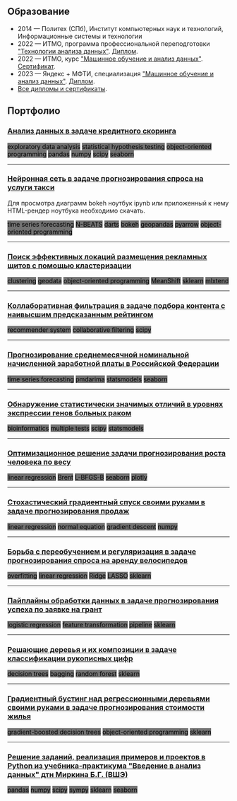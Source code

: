 ## Образование

* 2014 — Политех (СПб), Институт компьютерных наук и технологий, Информационные системы и технологии
* 2022 — ИТМО, программа профессиональной переподготовки ["Технологии анализа данных"](https://dc.itmo.ru/datantech). [Диплом](https://github.com/EvgenyMeredelin/portfolio/blob/main/%D0%94%D0%B8%D0%BF%D0%BB%D0%BE%D0%BC%D1%8B%20%D0%B8%20%D1%81%D0%B5%D1%80%D1%82%D0%B8%D1%84%D0%B8%D0%BA%D0%B0%D1%82%D1%8B/ITMO%20%D0%94%D0%B8%D0%BF%D0%BB%D0%BE%D0%BC%20%D0%A2%D0%B5%D1%85%D0%BD%D0%BE%D0%BB%D0%BE%D0%B3%D0%B8%D0%B8%20%D0%B0%D0%BD%D0%B0%D0%BB%D0%B8%D0%B7%D0%B0%20%D0%B4%D0%B0%D0%BD%D0%BD%D1%8B%D1%85.pdf).
* 2022 — ИТМО, курс ["Машинное обучение и анализ данных"](https://openedu.ru/course/ITMOUniversity/MLDATAN/). [Сертификат](https://de.ifmo.ru/certificates/25d482cb7a16497e.pdf).
* 2023 — Яндекс + МФТИ, специализация ["Машинное обучение и анализ данных"](https://datasciencecourse.ru/). [Диплом](https://github.com/EvgenyMeredelin/portfolio/blob/main/%D0%94%D0%B8%D0%BF%D0%BB%D0%BE%D0%BC%D1%8B%20%D0%B8%20%D1%81%D0%B5%D1%80%D1%82%D0%B8%D1%84%D0%B8%D0%BA%D0%B0%D1%82%D1%8B/Yandex%20%2B%20%D0%9C%D0%A4%D0%A2%D0%98%2C%20%D1%81%D0%BF%D0%B5%D1%86%D0%B8%D0%B0%D0%BB%D0%B8%D0%B7%D0%B0%D1%86%D0%B8%D1%8F%20%D0%9C%D0%B0%D1%88%D0%B8%D0%BD%D0%BD%D0%BE%D0%B5%20%D0%BE%D0%B1%D1%83%D1%87%D0%B5%D0%BD%D0%B8%D0%B5%20%D0%B8%20%D0%B0%D0%BD%D0%B0%D0%BB%D0%B8%D0%B7%20%D0%B4%D0%B0%D0%BD%D0%BD%D1%8B%D1%85%2C%20datasciencecourse.ru.pdf).
* [Все дипломы и сертификаты](https://github.com/EvgenyMeredelin/portfolio/tree/main/%D0%94%D0%B8%D0%BF%D0%BB%D0%BE%D0%BC%D1%8B%20%D0%B8%20%D1%81%D0%B5%D1%80%D1%82%D0%B8%D1%84%D0%B8%D0%BA%D0%B0%D1%82%D1%8B).

## Портфолио

### <a href="https://github.com/EvgenyMeredelin/portfolio-pet-projects/blob/main/%D0%90%D0%BD%D0%B0%D0%BB%D0%B8%D0%B7%20%D0%B4%D0%B0%D0%BD%D0%BD%D1%8B%D1%85%20%D0%B2%20%D0%B7%D0%B0%D0%B4%D0%B0%D1%87%D0%B5%20%D0%BA%D1%80%D0%B5%D0%B4%D0%B8%D1%82%D0%BD%D0%BE%D0%B3%D0%BE%20%D1%81%D0%BA%D0%BE%D1%80%D0%B8%D0%BD%D0%B3%D0%B0/credit_scoring.ipynb">Анализ данных в задаче кредитного скоринга</a>
<mark style="background-color: #727272;">exploratory data analysis</mark> <mark style="background-color: #727272;">statistical hypothesis testing</mark> <mark style="background-color: #727272;">object-oriented programming</mark> <mark style="background-color: #727272;">pandas</mark> <mark style="background-color: #727272;">numpy</mark> <mark style="background-color: #727272;">scipy</mark> <mark style="background-color: #727272;">seaborn</mark>
<hr>

### <a href="https://github.com/EvgenyMeredelin/portfolio-pet-projects/tree/main/%D0%9D%D0%B5%D0%B9%D1%80%D0%BE%D0%BD%D0%BD%D0%B0%D1%8F%20%D1%81%D0%B5%D1%82%D1%8C%20%D0%B2%20%D0%B7%D0%B0%D0%B4%D0%B0%D1%87%D0%B5%20%D0%BF%D1%80%D0%BE%D0%B3%D0%BD%D0%BE%D0%B7%D0%B8%D1%80%D0%BE%D0%B2%D0%B0%D0%BD%D0%B8%D1%8F%20%D1%81%D0%BF%D1%80%D0%BE%D1%81%D0%B0%20%D0%BD%D0%B0%20%D1%83%D1%81%D0%BB%D1%83%D0%B3%D0%B8%20%D1%82%D0%B0%D0%BA%D1%81%D0%B8">Нейронная сеть в задаче прогнозирования спроса на услуги такси</a>
Для просмотра диаграмм bokeh ноутбук ipynb или приложенный к нему HTML-рендер ноутбука необходимо скачать.

<mark style="background-color: #727272;">time series forecasting</mark> <mark style="background-color: #727272;">N-BEATS</mark> <mark style="background-color: #727272;">darts</mark> <mark style="background-color: #727272;">bokeh</mark> <mark style="background-color: #727272;">geopandas</mark> <mark style="background-color: #727272;">pyarrow</mark> <mark style="background-color: #727272;">object-oriented programming</mark>
<hr>

### <a href="https://github.com/EvgenyMeredelin/portfolio-pet-projects/blob/main/%D0%9F%D0%BE%D0%B8%D1%81%D0%BA%20%D1%8D%D1%84%D1%84%D0%B5%D0%BA%D1%82%D0%B8%D0%B2%D0%BD%D1%8B%D1%85%20%D0%BB%D0%BE%D0%BA%D0%B0%D1%86%D0%B8%D0%B9%20%D1%80%D0%B0%D0%B7%D0%BC%D0%B5%D1%89%D0%B5%D0%BD%D0%B8%D1%8F%20%D1%80%D0%B5%D0%BA%D0%BB%D0%B0%D0%BC%D0%BD%D1%8B%D1%85%20%D1%89%D0%B8%D1%82%D0%BE%D0%B2%20%D1%81%20%D0%BF%D0%BE%D0%BC%D0%BE%D1%89%D1%8C%D1%8E%20%D0%BA%D0%BB%D0%B0%D1%81%D1%82%D0%B5%D1%80%D0%B8%D0%B7%D0%B0%D1%86%D0%B8%D0%B8/clustering_carnival_cruise_line.ipynb">Поиск эффективных локаций размещения рекламных щитов с помощью кластеризации</a>
<mark style="background-color: #727272;">clustering</mark> <mark style="background-color: #727272;">geodata</mark> <mark style="background-color: #727272;">object-oriented programming</mark> <mark style="background-color: #727272;">MeanShift</mark> <mark style="background-color: #727272;">sklearn</mark> <mark style="background-color: #727272;">mlxtend</mark>
<hr>

### <a href="https://github.com/EvgenyMeredelin/portfolio-pet-projects/blob/main/%D0%9A%D0%BE%D0%BB%D0%BB%D0%B0%D0%B1%D0%BE%D1%80%D0%B0%D1%82%D0%B8%D0%B2%D0%BD%D0%B0%D1%8F%20%D1%84%D0%B8%D0%BB%D1%8C%D1%82%D1%80%D0%B0%D1%86%D0%B8%D1%8F%20%D0%B2%20%D0%B7%D0%B0%D0%B4%D0%B0%D1%87%D0%B5%20%D0%BF%D0%BE%D0%B4%D0%B1%D0%BE%D1%80%D0%B0%20%D0%BA%D0%BE%D0%BD%D1%82%D0%B5%D0%BD%D1%82%D0%B0%20%D1%81%20%D0%BD%D0%B0%D0%B8%D0%B2%D1%8B%D1%81%D1%88%D0%B8%D0%BC%20%D0%BF%D1%80%D0%B5%D0%B4%D1%81%D0%BA%D0%B0%D0%B7%D0%B0%D0%BD%D0%BD%D1%8B%D0%BC%20%D1%80%D0%B5%D0%B9%D1%82%D0%B8%D0%BD%D0%B3%D0%BE%D0%BC/recsys_collaborative_filtering.ipynb">Коллаборативная фильтрация в задаче подбора контента с наивысшим предсказанным рейтингом</a>
<mark style="background-color: #727272;">recommender system</mark> <mark style="background-color: #727272;">collaborative filtering</mark> <mark style="background-color: #727272;">scipy</mark>
<hr>

### <a href="https://github.com/EvgenyMeredelin/portfolio-pet-projects/blob/main/%D0%9F%D1%80%D0%BE%D0%B3%D0%BD%D0%BE%D0%B7%D0%B8%D1%80%D0%BE%D0%B2%D0%B0%D0%BD%D0%B8%D0%B5%20%D1%81%D1%80%D0%B5%D0%B4%D0%BD%D0%B5%D0%BC%D0%B5%D1%81%D1%8F%D1%87%D0%BD%D0%BE%D0%B9%20%D0%BD%D0%BE%D0%BC%D0%B8%D0%BD%D0%B0%D0%BB%D1%8C%D0%BD%D0%BE%D0%B9%20%D0%BD%D0%B0%D1%87%D0%B8%D1%81%D0%BB%D0%B5%D0%BD%D0%BD%D0%BE%D0%B9%20%D0%B7%D0%B0%D1%80%D0%B0%D0%B1%D0%BE%D1%82%D0%BD%D0%BE%D0%B9%20%D0%BF%D0%BB%D0%B0%D1%82%D1%8B%20%D0%B2%20%D0%A0%D0%BE%D1%81%D1%81%D0%B8%D0%B9%D1%81%D0%BA%D0%BE%D0%B9%20%D0%A4%D0%B5%D0%B4%D0%B5%D1%80%D0%B0%D1%86%D0%B8%D0%B8/salary_time_series_analysis.ipynb">Прогнозирование среднемесячной номинальной начисленной заработной платы в Российской Федерации</a>
<mark style="background-color: #727272;">time series forecasting</mark> <mark style="background-color: #727272;">pmdarima</mark> <mark style="background-color: #727272;">statsmodels</mark> <mark style="background-color: #727272;">seaborn</mark>
<hr>

### <a href="https://github.com/EvgenyMeredelin/portfolio-pet-projects/blob/main/%D0%9E%D0%B1%D0%BD%D0%B0%D1%80%D1%83%D0%B6%D0%B5%D0%BD%D0%B8%D0%B5%20%D1%81%D1%82%D0%B0%D1%82%D0%B8%D1%81%D1%82%D0%B8%D1%87%D0%B5%D1%81%D0%BA%D0%B8%20%D0%B7%D0%BD%D0%B0%D1%87%D0%B8%D0%BC%D1%8B%D1%85%20%D0%BE%D1%82%D0%BB%D0%B8%D1%87%D0%B8%D0%B9%20%D0%B2%20%D1%83%D1%80%D0%BE%D0%B2%D0%BD%D1%8F%D1%85%20%D1%8D%D0%BA%D1%81%D0%BF%D1%80%D0%B5%D1%81%D1%81%D0%B8%D0%B8%20%D0%B3%D0%B5%D0%BD%D0%BE%D0%B2%20%D0%B1%D0%BE%D0%BB%D1%8C%D0%BD%D1%8B%D1%85%20%D1%80%D0%B0%D0%BA%D0%BE%D0%BC/bioinformatics_multiple%20tests.ipynb">Обнаружение статистически значимых отличий в уровнях экспрессии генов больных раком</a>
<mark style="background-color: #727272;">bioinformatics</mark> <mark style="background-color: #727272;">multiple tests</mark> <mark style="background-color: #727272;">scipy</mark> <mark style="background-color: #727272;">statsmodels</mark>
<hr>

### <a href="https://github.com/EvgenyMeredelin/portfolio-pet-projects/blob/main/%D0%9E%D0%BF%D1%82%D0%B8%D0%BC%D0%B8%D0%B7%D0%B0%D1%86%D0%B8%D0%BE%D0%BD%D0%BD%D0%BE%D0%B5%20%D1%80%D0%B5%D1%88%D0%B5%D0%BD%D0%B8%D0%B5%20%D0%B7%D0%B0%D0%B4%D0%B0%D1%87%D0%B8%20%D0%BF%D1%80%D0%BE%D0%B3%D0%BD%D0%BE%D0%B7%D0%B8%D1%80%D0%BE%D0%B2%D0%B0%D0%BD%D0%B8%D1%8F%20%D1%80%D0%BE%D1%81%D1%82%D0%B0%20%D1%87%D0%B5%D0%BB%D0%BE%D0%B2%D0%B5%D0%BA%D0%B0%20%D0%BF%D0%BE%20%D0%B2%D0%B5%D1%81%D1%83/linreg_optimization.ipynb">Оптимизационное решение задачи прогнозирования роста человека по весу</a>
<mark style="background-color: #727272;">linear regression</mark> <mark style="background-color: #727272;">Brent</mark> <mark style="background-color: #727272;">L-BFGS-B</mark> <mark style="background-color: #727272;">seaborn</mark> <mark style="background-color: #727272;">plotly</mark>
<hr>

### <a href="https://github.com/EvgenyMeredelin/portfolio-pet-projects/blob/main/%D0%A1%D1%82%D0%BE%D1%85%D0%B0%D1%81%D1%82%D0%B8%D1%87%D0%B5%D1%81%D0%BA%D0%B8%D0%B9%20%D0%B3%D1%80%D0%B0%D0%B4%D0%B8%D0%B5%D0%BD%D1%82%D0%BD%D1%8B%D0%B9%20%D1%81%D0%BF%D1%83%D1%81%D0%BA%20%D1%81%D0%B2%D0%BE%D0%B8%D0%BC%D0%B8%20%D1%80%D1%83%D0%BA%D0%B0%D0%BC%D0%B8%20%D0%B2%20%D0%B7%D0%B0%D0%B4%D0%B0%D1%87%D0%B5%20%D0%BF%D1%80%D0%BE%D0%B3%D0%BD%D0%BE%D0%B7%D0%B8%D1%80%D0%BE%D0%B2%D0%B0%D0%BD%D0%B8%D1%8F%20%D0%BF%D1%80%D0%BE%D0%B4%D0%B0%D0%B6/linreg_normal_equation_SGD.ipynb">Стохастический градиентный спуск своими руками в задаче прогнозирования продаж</a>
<mark style="background-color: #727272;">linear regression</mark> <mark style="background-color: #727272;">normal equation</mark> <mark style="background-color: #727272;">gradient descent</mark> <mark style="background-color: #727272;">numpy</mark>
<hr>

### <a href="https://github.com/EvgenyMeredelin/portfolio-pet-projects/blob/main/%D0%91%D0%BE%D1%80%D1%8C%D0%B1%D0%B0%20%D1%81%20%D0%BF%D0%B5%D1%80%D0%B5%D0%BE%D0%B1%D1%83%D1%87%D0%B5%D0%BD%D0%B8%D0%B5%D0%BC%20%D0%B8%20%D1%80%D0%B5%D0%B3%D1%83%D0%BB%D1%8F%D1%80%D0%B8%D0%B7%D0%B0%D1%86%D0%B8%D1%8F%20%D0%B2%20%D0%B7%D0%B0%D0%B4%D0%B0%D1%87%D0%B5%20%D0%BF%D1%80%D0%BE%D0%B3%D0%BD%D0%BE%D0%B7%D0%B8%D1%80%D0%BE%D0%B2%D0%B0%D0%BD%D0%B8%D1%8F%20%D1%81%D0%BF%D1%80%D0%BE%D1%81%D0%B0%20%D0%BD%D0%B0%20%D0%B0%D1%80%D0%B5%D0%BD%D0%B4%D1%83%20%D0%B2%D0%B5%D0%BB%D0%BE%D1%81%D0%B8%D0%BF%D0%B5%D0%B4%D0%BE%D0%B2/linreg_overfitting_regularization.ipynb">Борьба с переобучением и регуляризация в задаче прогнозирования спроса на аренду велосипедов</a>
<mark style="background-color: #727272;">overfitting</mark> <mark style="background-color: #727272;">linear regression</mark> <mark style="background-color: #727272;">Ridge</mark> <mark style="background-color: #727272;">LASSO</mark> <mark style="background-color: #727272;">sklearn</mark>
<hr>

### <a href="https://github.com/EvgenyMeredelin/portfolio-pet-projects/blob/main/%D0%9F%D0%B0%D0%B9%D0%BF%D0%BB%D0%B0%D0%B9%D0%BD%D1%8B%20%D0%BE%D0%B1%D1%80%D0%B0%D0%B1%D0%BE%D1%82%D0%BA%D0%B8%20%D0%B4%D0%B0%D0%BD%D0%BD%D1%8B%D1%85%20%D0%B2%20%D0%B7%D0%B0%D0%B4%D0%B0%D1%87%D0%B5%20%D0%BF%D1%80%D0%BE%D0%B3%D0%BD%D0%BE%D0%B7%D0%B8%D1%80%D0%BE%D0%B2%D0%B0%D0%BD%D0%B8%D1%8F%20%D1%83%D1%81%D0%BF%D0%B5%D1%85%D0%B0%20%D0%BF%D0%BE%20%D0%B7%D0%B0%D1%8F%D0%B2%D0%BA%D0%B5%20%D0%BD%D0%B0%20%D0%B3%D1%80%D0%B0%D0%BD%D1%82/logreg_preprocessing.ipynb">Пайплайны обработки данных в задаче прогнозирования успеха по заявке на грант</a>
<mark style="background-color: #727272;">logistic regression</mark> <mark style="background-color: #727272;">feature transformation</mark> <mark style="background-color: #727272;">pipeline</mark> <mark style="background-color: #727272;">sklearn</mark>
<hr>

### <a href="https://github.com/EvgenyMeredelin/portfolio-pet-projects/blob/main/%D0%A0%D0%B5%D1%88%D0%B0%D1%8E%D1%89%D0%B8%D0%B5%20%D0%B4%D0%B5%D1%80%D0%B5%D0%B2%D1%8C%D1%8F%20%D0%B8%20%D0%B8%D1%85%20%D0%BA%D0%BE%D0%BC%D0%BF%D0%BE%D0%B7%D0%B8%D1%86%D0%B8%D0%B8%20%D0%B2%20%D0%B7%D0%B0%D0%B4%D0%B0%D1%87%D0%B5%20%D0%BA%D0%BB%D0%B0%D1%81%D1%81%D0%B8%D1%84%D0%B8%D0%BA%D0%B0%D1%86%D0%B8%D0%B8%20%D1%80%D1%83%D0%BA%D0%BE%D0%BF%D0%B8%D1%81%D0%BD%D1%8B%D1%85%20%D1%86%D0%B8%D1%84%D1%80/decision_trees_bagging_random_forest.ipynb">Решающие деревья и их композиции в задаче классификации рукописных цифр</a>
<mark style="background-color: #727272;">decision trees</mark> <mark style="background-color: #727272;">bagging</mark> <mark style="background-color: #727272;">random forest</mark> <mark style="background-color: #727272;">sklearn</mark>
<hr>

### <a href="https://github.com/EvgenyMeredelin/portfolio-pet-projects/blob/main/%D0%93%D1%80%D0%B0%D0%B4%D0%B8%D0%B5%D0%BD%D1%82%D0%BD%D1%8B%D0%B9%20%D0%B1%D1%83%D1%81%D1%82%D0%B8%D0%BD%D0%B3%20%D0%BD%D0%B0%D0%B4%20%D1%80%D0%B5%D0%B3%D1%80%D0%B5%D1%81%D1%81%D0%B8%D0%BE%D0%BD%D0%BD%D1%8B%D0%BC%D0%B8%20%D0%B4%D0%B5%D1%80%D0%B5%D0%B2%D1%8C%D1%8F%D0%BC%D0%B8%20%D1%81%D0%B2%D0%BE%D0%B8%D0%BC%D0%B8%20%D1%80%D1%83%D0%BA%D0%B0%D0%BC%D0%B8%20%D0%B2%20%D0%B7%D0%B0%D0%B4%D0%B0%D1%87%D0%B5%20%D0%BF%D1%80%D0%BE%D0%B3%D0%BD%D0%BE%D0%B7%D0%B8%D1%80%D0%BE%D0%B2%D0%B0%D0%BD%D0%B8%D1%8F%20%D1%81%D1%82%D0%BE%D0%B8%D0%BC%D0%BE%D1%81%D1%82%D0%B8%20%D0%B6%D0%B8%D0%BB%D1%8C%D1%8F/gradient_boosted_decision_trees.ipynb">Градиентный бустинг над регрессионными деревьями своими руками в задаче прогнозирования стоимости жилья</a>
<mark style="background-color: #727272;">gradient-boosted decision trees</mark> <mark style="background-color: #727272;">object-oriented programming</mark> <mark style="background-color: #727272;">sklearn</mark>
<hr>

### <a href="https://github.com/EvgenyMeredelin/mirkin-repythoned">Решение заданий, реализация примеров и проектов в Python из учебника-практикума "Введение в анализ данных" дтн Миркина Б.Г. (ВШЭ)</a>
<mark style="background-color: #727272;">pandas</mark> <mark style="background-color: #727272;">numpy</mark> <mark style="background-color: #727272;">scipy</mark> <mark style="background-color: #727272;">sympy</mark> <mark style="background-color: #727272;">sklearn</mark> <mark style="background-color: #727272;">seaborn</mark>

